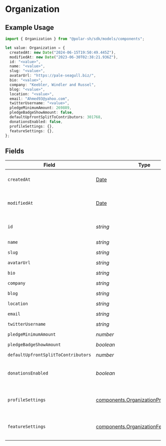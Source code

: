 # Organization

## Example Usage

```typescript
import { Organization } from "@polar-sh/sdk/models/components";

let value: Organization = {
  createdAt: new Date("2024-06-15T19:50:49.445Z"),
  modifiedAt: new Date("2023-06-30T02:38:21.936Z"),
  id: "<value>",
  name: "<value>",
  slug: "<value>",
  avatarUrl: "https://pale-seagull.biz/",
  bio: "<value>",
  company: "Keebler, Windler and Russel",
  blog: "<value>",
  location: "<value>",
  email: "Ahmed93@yahoo.com",
  twitterUsername: "<value>",
  pledgeMinimumAmount: 269889,
  pledgeBadgeShowAmount: false,
  defaultUpfrontSplitToContributors: 301768,
  donationsEnabled: false,
  profileSettings: {},
  featureSettings: {},
};
```

## Fields

| Field                                                                                            | Type                                                                                             | Required                                                                                         | Description                                                                                      |
| ------------------------------------------------------------------------------------------------ | ------------------------------------------------------------------------------------------------ | ------------------------------------------------------------------------------------------------ | ------------------------------------------------------------------------------------------------ |
| `createdAt`                                                                                      | [Date](https://developer.mozilla.org/en-US/docs/Web/JavaScript/Reference/Global_Objects/Date)    | :heavy_check_mark:                                                                               | Creation timestamp of the object.                                                                |
| `modifiedAt`                                                                                     | [Date](https://developer.mozilla.org/en-US/docs/Web/JavaScript/Reference/Global_Objects/Date)    | :heavy_check_mark:                                                                               | Last modification timestamp of the object.                                                       |
| `id`                                                                                             | *string*                                                                                         | :heavy_check_mark:                                                                               | The organization ID.                                                                             |
| `name`                                                                                           | *string*                                                                                         | :heavy_check_mark:                                                                               | N/A                                                                                              |
| `slug`                                                                                           | *string*                                                                                         | :heavy_check_mark:                                                                               | N/A                                                                                              |
| `avatarUrl`                                                                                      | *string*                                                                                         | :heavy_check_mark:                                                                               | N/A                                                                                              |
| `bio`                                                                                            | *string*                                                                                         | :heavy_check_mark:                                                                               | N/A                                                                                              |
| `company`                                                                                        | *string*                                                                                         | :heavy_check_mark:                                                                               | N/A                                                                                              |
| `blog`                                                                                           | *string*                                                                                         | :heavy_check_mark:                                                                               | N/A                                                                                              |
| `location`                                                                                       | *string*                                                                                         | :heavy_check_mark:                                                                               | N/A                                                                                              |
| `email`                                                                                          | *string*                                                                                         | :heavy_check_mark:                                                                               | N/A                                                                                              |
| `twitterUsername`                                                                                | *string*                                                                                         | :heavy_check_mark:                                                                               | N/A                                                                                              |
| `pledgeMinimumAmount`                                                                            | *number*                                                                                         | :heavy_check_mark:                                                                               | N/A                                                                                              |
| `pledgeBadgeShowAmount`                                                                          | *boolean*                                                                                        | :heavy_check_mark:                                                                               | N/A                                                                                              |
| `defaultUpfrontSplitToContributors`                                                              | *number*                                                                                         | :heavy_check_mark:                                                                               | N/A                                                                                              |
| `donationsEnabled`                                                                               | *boolean*                                                                                        | :heavy_check_mark:                                                                               | If this organizations accepts donations                                                          |
| `profileSettings`                                                                                | [components.OrganizationProfileSettings](../../models/components/organizationprofilesettings.md) | :heavy_check_mark:                                                                               | Settings for the organization profile                                                            |
| `featureSettings`                                                                                | [components.OrganizationFeatureSettings](../../models/components/organizationfeaturesettings.md) | :heavy_check_mark:                                                                               | Settings for the organization features                                                           |